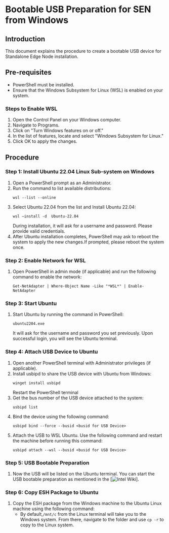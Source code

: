 # Bootable USB Preparation for SEN from Windows

## Introduction

This document explains the procedure to create a bootable USB device for Standalone Edge Node installation.

## Pre-requisites

- PowerShell must be installed.
- Ensure that the Windows Subsystem for Linux (WSL) is enabled on your system.

### Steps to Enable WSL

1. Open the Control Panel on your Windows computer.
2. Navigate to Programs.
3. Click on "Turn Windows features on or off."
4. In the list of features, locate and select "Windows Subsystem for Linux."
5. Click OK to apply the changes.

## Procedure

### Step 1: Install Ubuntu 22.04 Linux Sub-system on Windows

1. Open a PowerShell prompt as an Administrator.
2. Run the command to list available distributions:
    ```shell
    wsl --list --online
3. Select Ubuntu 22.04 from the list and Install Ubuntu 22.04:
    ```shell
    wsl –install -d  Ubuntu-22.04
    ```
   During installation, it will ask for a username and password. Please provide valid credentials.
4. After Ubuntu installation completes, PowerShell may ask to reboot the system to apply the new changes.If prompted, please reboot the system once.

### Step 2: Enable Network for WSL

1. Open PowerShell in admin mode (if applicable) and run the following command to enable the network:
    ```shell
    Get-NetAdapter | Where-Object Name -Like "*WSL*" | Enable-NetAdapter

### Step 3: Start Ubuntu

1. Start Ubuntu by running the command in PowerShell:
    ```shell
    ubuntu2204.exe
    ```
   It will ask for the username and password you set previously. Upon successful login, you will see the Ubuntu terminal.

### Step 4: Attach USB Device to Ubuntu

1. Open another PowerShell terminal with Administrator privileges (if applicable).
2. Install usbipd to share the USB device with Ubuntu from Windows:
    ```shell
    winget install usbipd
    ```
    Restart the PowerShell terminal
3. Get the bus number of the USB device attached to the system:
    ```shell
    usbipd list
4. Bind the device using the following command:
    ```shell
    usbipd bind --force --busid <busid for USB Device>
5. Attach the USB to WSL Ubuntu. Use the following command and restart the machine before running this command:
    ```shell
    usbipd attach --wsl --busid <busid for USB Device>

### Step 5: USB Bootable Preparation

1. Now the USB will be listed on the Ubuntu terminal. You can start the USB bootable preparation as mentioned in the [![Intel Wiki](https://wiki.ith.intel.com/pages/viewpage.action?pageId=3996554119#EdgeMicrovisorToolkitStandaloneNode-StandaloneEdgeNodeinstallationusingESCpackage)].

### Step 6: Copy ESH Package to Ubuntu

1. Copy the ESH package from the Windows machine to the Ubuntu Linux machine using the following command:
    - By default,`/mnt/c` from the Linux terminal will take you to the Windows system. From there, navigate to the folder and use `cp -r` to copy to the Linux system.
